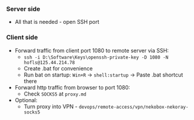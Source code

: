 ### Server side
* All that is needed - open SSH port

### Client side
* Forward traffic from client port 1080 to remote server via SSH:
  * `ssh -i D:\Software\Keys\openssh-private-key -D 1080 -N hofls@125.44.214.78`
  * Create .bat for convenience
  * Run bat on startup: `Win+R` -> `shell:startup` -> Paste .bat shortcut there
* Forward http traffic from browser to port 1080:
  * Check `SOCKS5` at `proxy.md`
* Optional:
  * Turn proxy into VPN - `devops/remote-access/vpn/nekobox-nekoray-socks5`
